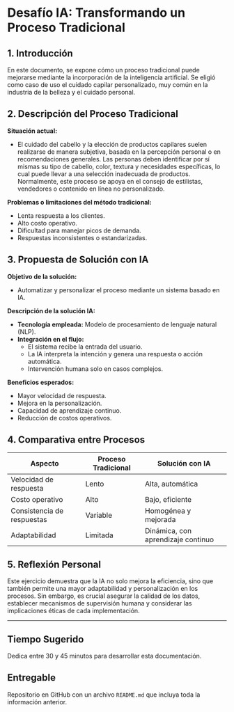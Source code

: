 # Desafío IA: Transformando un Proceso Tradicional

## 1. Introducción
En este documento, se expone cómo un proceso tradicional puede mejorarse mediante la incorporación de la inteligencia artificial. Se eligió como caso de uso el cuidado capilar personalizado, muy común en la industria de la belleza y el cuidado personal.

## 2. Descripción del Proceso Tradicional
**Situación actual:**  
- El cuidado del cabello y la elección de productos capilares suelen realizarse de manera subjetiva, basada en la percepción personal o en recomendaciones generales. Las personas deben identificar por sí mismas su tipo de cabello, color, textura y necesidades específicas, lo cual puede llevar a una selección inadecuada de productos. Normalmente, este proceso se apoya en el consejo de estilistas, vendedores o contenido en línea no personalizado.

**Problemas o limitaciones del método tradicional:**  
- Lenta respuesta a los clientes.  
- Alto costo operativo.  
- Dificultad para manejar picos de demanda.  
- Respuestas inconsistentes o estandarizadas.

## 3. Propuesta de Solución con IA
**Objetivo de la solución:**  
- Automatizar y personalizar el proceso mediante un sistema basado en IA.

**Descripción de la solución IA:**  
- **Tecnología empleada:** Modelo de procesamiento de lenguaje natural (NLP).  
- **Integración en el flujo:**
  - El sistema recibe la entrada del usuario.
  - La IA interpreta la intención y genera una respuesta o acción automática.
  - Intervención humana solo en casos complejos.

**Beneficios esperados:**  
- Mayor velocidad de respuesta.  
- Mejora en la personalización.  
- Capacidad de aprendizaje continuo.  
- Reducción de costos operativos.

## 4. Comparativa entre Procesos

| Aspecto                    | Proceso Tradicional              | Solución con IA                         |
|----------------------------|----------------------------------|-----------------------------------------|
| Velocidad de respuesta     | Lento                            | Alta, automática                        |
| Costo operativo            | Alto                             | Bajo, eficiente                         |
| Consistencia de respuestas | Variable                         | Homogénea y mejorada                   |
| Adaptabilidad              | Limitada                         | Dinámica, con aprendizaje continuo     |

## 5. Reflexión Personal

Este ejercicio demuestra que la IA no solo mejora la eficiencia, sino que también permite una mayor adaptabilidad y personalización en los procesos. Sin embargo, es crucial asegurar la calidad de los datos, establecer mecanismos de supervisión humana y considerar las implicaciones éticas de cada implementación.

---

## Tiempo Sugerido

Dedica entre 30 y 45 minutos para desarrollar esta documentación.

## Entregable

Repositorio en GitHub con un archivo `README.md` que incluya toda la información anterior.
